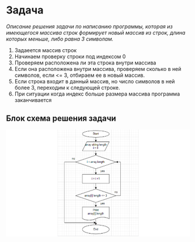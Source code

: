 # Задача 

*Описание решения задачи по написанию программы, которая из имеющегося массива строк формирует новый массив из строк, длина которых меньше, либо равна 3 символам.*
1. Задаеется массив строк
2. Начинаем проверку строки под индексом 0
3. Проверяем расположена ли эта строка внутри массива
4. Если она расположена внутри массива, проверяем сколько в ней символов, если <= 3, отбираем ее в новый массив.
5. Если строка входит в данный массив, но число символов в ней более 3, переходим к следующей строке.
6. При ситуации когда индекс больше размера массива программа заканчивается
## Блок схема решения задачи
![Блок схема](Block_diagram.png)